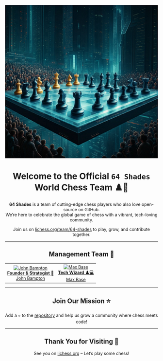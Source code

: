 <div align="center">
  <img src="assets/banner.jpeg" alt="Big futuristic chess game with a crowd" />
</div>

<div align="center">
  <h1>Welcome to the Official <code>64 Shades</code> World Chess Team ♟️🚀</h1>
  <p>
    <strong>64 Shades</strong> is a team of cutting-edge chess players who also love open-source on GitHub. <br>
    We’re here to celebrate the global game of chess with a vibrant, tech-loving community.
  </p>
  <p>
    Join us on <a href="https://lichess.org/team/64-shades">lichess.org/team/64-shades</a> to play, grow, and contribute together.
  </p>
</div>

---

<div align="center">
  <h2>Management Team 👥</h2>
</div>

<div align="center">
  <table>
    <tr>
      <td align="center">
        <a href="https://github.com/jbampton">
          <img src="https://avatars.githubusercontent.com/u/418747?s=200&v=4" alt="John Bampton"><br>
          <strong>Founder & Strategist 🧠</strong><br>
          John Bampton
        </a>
      </td>
      <td align="center">
        <a href="https://github.com/BaseMax">
          <img src="https://avatars.githubusercontent.com/u/2658040?s=200&v=4" alt="Max Base"><br>
          <strong>Tech Wizard ♟️💻</strong><br>
          Max Base
        </a>
      </td>
    </tr>
  </table>
</div>

---

<div align="center">
  <h2>Join Our Mission ⭐</h2>
  <p>
    Add a <code>⭐</code> to the <a href="https://github.com/64-shades/.github">repository</a> and help us grow a community where chess meets code!
  </p>
</div>

---

<div align="center">
  <h2>Thank You for Visiting 💙</h2>
  <p>
    See you on <a href="https://lichess.org/team/64-shades">lichess.org</a> – Let’s play some chess!
  </p>
</div>
